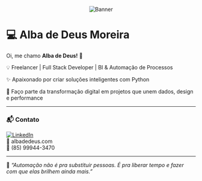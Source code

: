<p align="center">
  <img src="https://github.com/adeusq/portifolio-adeusq/blob/main/banner-IA.png?raw=true" alt="Banner">
</p>

# 💻 Alba de Deus Moreira

Oi, me chamo **Alba de Deus!** 👋  

💡 Freelancer | Full Stack Developer | BI & Automação de Processos

✨ Apaixonado por criar soluções inteligentes com Python

🚀 Faço parte da transformação digital em projetos que unem dados, design e performance

---

### 📬 Contato

[![LinkedIn](https://img.shields.io/badge/-LinkedIn-0A66C2?style=flat&logo=linkedin&logoColor=white)](https://www.linkedin.com/in/seu-usuario)  
📧 albadedeus.com  
📱 (85) 99944-3470

---

🧠 _“Automação não é pra substituir pessoas. É pra liberar tempo e fazer com que elas brilhem ainda mais.”_

